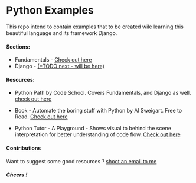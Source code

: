 
# Python Examples

This repo intend to contain examples that to be created wile learning this beautiful language and its framework Django.

#### Sections:
- Fundamentals - [Check out here](https://github.com/shahzadns/python-examples/tree/master/01-fundamentals-basics)
- Django - [(\*TODO next - will be here)](https://github.com/shahzadns/python-examples/tree/master/02-django-basics)

#### Resources:
- Python Path by Code School. Covers Fundamentals, and Django as well. [check out here](https://www.codeschool.com/learn/python)

- Book - Automate the boring stuff with Python by Al Sweigart. Free to Read. [Check out here](https://automatetheboringstuff.com/)

- Python Tutor - A Playground - Shows visual to behind the scene interpretation for better understanding of code flow. [Check out here](http://www.pythontutor.com/)

#### Contributions
Want to suggest some good resources ? [shoot an email to me](mailto:shahzadcs@hotmail.co.uk?subject="python-learning:feedback")  

##### Cheers !
